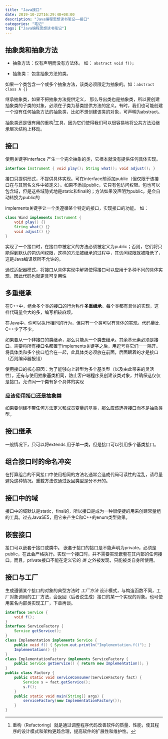 ```yaml
---
title: "Java接口"
date: 2019-10-22T16:29:48+08:00
description: "Java编程思想读书笔记——接口"
categories: "笔记"
tags: ["Java编程思想读书笔记"]
---
```


## 抽象类和抽象方法

* 抽象方法：仅有声明而没有方法体。 如： ```abstract void f();```

* 抽象类： 包含抽象方法的类。

如果一个类包含一个或多个抽象方法，该类必须限定为抽象的。如：```abstract class A {}```

继承抽象类，如果不把抽象方法提供定义， 那么导出类也是抽象类，所以要创建抽象类的子类的对象，必须在子类为基类提供方法的定义。有时，我们也可能创建一个没有任何抽象方法的抽象类，比如不想创建该类的对象，可声明为abstract。

抽象类还是很有用的重构[^1]工具，因为它们使得我们可以很容易地将公共方法沿继承层次结构上移动。

[^1]: 重构（Refactoring）就是通过调整程序代码改善软件的质量、性能，使其程序的设计模式和架构更趋合理，提高软件的扩展性和维护性。

## 接口

使用关键字interface 产生一个完全抽象的类，它根本就没有提供任何具体实现。

```java
interface Instrument { void play(); String what(); void adjust(); }
```

接口只提供形式，不提供具体实现。可在interface前添加public（但仅限于该接口在与其同名文件中被定义）。如果不添加public，它只有包访问权限。包也可以包含域，但是这些域隐式地是static和final的；方法如果没声明为public，是会自动转换为public的

implements关键字让一个类遵循某个特定的接口，实现接口的功能。
如：

```java
class Wind implements Instrument {
    void play() {}
    String what() {}
    void adjust() {}
}
```

实现了一个接口时，在接口中被定义的方法必须被定义为public；否则，它们将只能得到默认的包访问权限，这样的方法被继承的过程中，其访问权限就被降低了，这是Java编译器所不允许的。

通过适配器模式，将接口从具体实现中解耦使得接口可以应用于多种不同的具体实现，因此代码也就更具可复用性

## 多重继承

在C++中，组合多个类的接口的行为称作**多重继承**。每个类都有具体的实现，这样代码量会大的多，编写相较麻烦。

在Java中，你可以执行相同的行为，但只有一个类可以有具体的实现。代码量比C++少了不少。

如果要从一个非接口的类继承，那么只能从一个类去继承。其余基元素必须是接口。需要将所有接口名都置于implements关键字之后，用逗号将它们一一隔开。将具体类和多个接口组合在一起，此具体类必须放在前面，后面跟着的才是接口（否则编译器报错）

使用接口的核心原因：为了能够向上转型为多个基类型（以及由此带来的灵活性）。还有与使用抽象基类相同，防止客户端程序员创建该类对象，并确保这仅仅是接口。允许同一个类有多个具体的实现

### 应该使用接口还是抽象类

如果要创建不带任何方法定义和成员变量的基类，那么应该选择接口而不是抽象类型。

## 接口继承

一般情况下，只可以将extends 用于单一类，但是接口可以引用多个基类接口。

## 组合接口时的命名冲突

在打算组合的不同接口中使用相同的方法名通常会造成代码可读性的混乱，请尽量避免这种情况。重载方法仅通过返回类型是分不开的。

## 接口中的域

接口中的域默认是static，final的，所以接口是成为一种很便捷的用来创建常量组的工具。过去JavaSE5，用它来产生C和C++的enum类型效果。

## 嵌套接口

接口可以嵌套于接口或类中。
嵌套于接口的接口是不能声明为private，必须是public，在此会严格执行。实现一个接口时，并不需要实现嵌套在其内部的任何接口。而且，private接口不能在定义它的 *类* 之外被发现，只能被类自身所使用。

## 接口与工厂

生成遵循某个接口的对象的典型方法时 *工厂方法* 设计模式，与构造函数不同，工厂对象调用的工厂方法，会返回（后者说生成）接口的某一个实现的对象。也可使用匿名内部类实现工厂，下章再谈。

```java
interface Service {
    void f();
}
interface ServiceFactory {
    Service getService();
}
class Implementation implements Service {
    public void f() { System.out.println("Implementation.f()"); }
    Implementation() {}
}
class ImplementationFactory implements ServiceFactory {
    public Service getService() { return new Implementation(); }
}
public class Factory {
    public static void serviceConsumer(ServiceFactory fact) {
        Service s = fact.getService();
        s.f();
    }
    public static void main(String[] args) {
        serviceFactory(new ImplementationFactory());
    }
}
```
